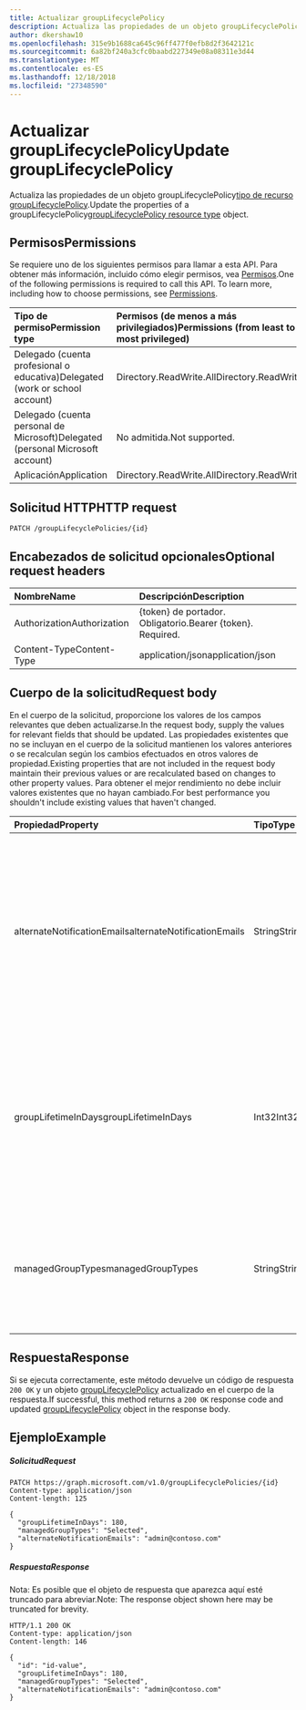 ```yaml
---
title: Actualizar groupLifecyclePolicy
description: Actualiza las propiedades de un objeto groupLifecyclePolicytipo de recurso groupLifecyclePolicy.
author: dkershaw10
ms.openlocfilehash: 315e9b1688ca645c96ff477f0efb8d2f3642121c
ms.sourcegitcommit: 6a82bf240a3cfc0baabd227349e08a08311e3d44
ms.translationtype: MT
ms.contentlocale: es-ES
ms.lasthandoff: 12/18/2018
ms.locfileid: "27348590"
---
```

# <a name="update-grouplifecyclepolicy"></a><span data-ttu-id="874a0-103">Actualizar groupLifecyclePolicy</span><span class="sxs-lookup"><span data-stu-id="874a0-103">Update groupLifecyclePolicy</span></span>

<span data-ttu-id="874a0-104">Actualiza las propiedades de un objeto groupLifecyclePolicy[tipo de recurso groupLifecyclePolicy](../resources/grouplifecyclepolicy.md).</span><span class="sxs-lookup"><span data-stu-id="874a0-104">Update the properties of a groupLifecyclePolicy[groupLifecyclePolicy resource type](../resources/grouplifecyclepolicy.md) object.</span></span>

## <a name="permissions"></a><span data-ttu-id="874a0-105">Permisos</span><span class="sxs-lookup"><span data-stu-id="874a0-105">Permissions</span></span>

<span data-ttu-id="874a0-p101">Se requiere uno de los siguientes permisos para llamar a esta API. Para obtener más información, incluido cómo elegir permisos, vea [Permisos](/graph/permissions-reference).</span><span class="sxs-lookup"><span data-stu-id="874a0-p101">One of the following permissions is required to call this API. To learn more, including how to choose permissions, see [Permissions](/graph/permissions-reference).</span></span>
 
|<span data-ttu-id="874a0-108">Tipo de permiso</span><span class="sxs-lookup"><span data-stu-id="874a0-108">Permission type</span></span>      | <span data-ttu-id="874a0-109">Permisos (de menos a más privilegiados)</span><span class="sxs-lookup"><span data-stu-id="874a0-109">Permissions (from least to most privileged)</span></span>              |
|:--------------------|:---------------------------------------------------------|
|<span data-ttu-id="874a0-110">Delegado (cuenta profesional o educativa)</span><span class="sxs-lookup"><span data-stu-id="874a0-110">Delegated (work or school account)</span></span> | <span data-ttu-id="874a0-111">Directory.ReadWrite.All</span><span class="sxs-lookup"><span data-stu-id="874a0-111">Directory.ReadWrite.All</span></span>    |
|<span data-ttu-id="874a0-112">Delegado (cuenta personal de Microsoft)</span><span class="sxs-lookup"><span data-stu-id="874a0-112">Delegated (personal Microsoft account)</span></span> | <span data-ttu-id="874a0-113">No admitida.</span><span class="sxs-lookup"><span data-stu-id="874a0-113">Not supported.</span></span>    |
|<span data-ttu-id="874a0-114">Aplicación</span><span class="sxs-lookup"><span data-stu-id="874a0-114">Application</span></span> | <span data-ttu-id="874a0-115">Directory.ReadWrite.All</span><span class="sxs-lookup"><span data-stu-id="874a0-115">Directory.ReadWrite.All</span></span> |

## <a name="http-request"></a><span data-ttu-id="874a0-116">Solicitud HTTP</span><span class="sxs-lookup"><span data-stu-id="874a0-116">HTTP request</span></span>
<!-- { "blockType": "ignored" } -->
```http
PATCH /groupLifecyclePolicies/{id}
```
## <a name="optional-request-headers"></a><span data-ttu-id="874a0-117">Encabezados de solicitud opcionales</span><span class="sxs-lookup"><span data-stu-id="874a0-117">Optional request headers</span></span>
| <span data-ttu-id="874a0-118">Nombre</span><span class="sxs-lookup"><span data-stu-id="874a0-118">Name</span></span> | <span data-ttu-id="874a0-119">Descripción</span><span class="sxs-lookup"><span data-stu-id="874a0-119">Description</span></span> |
|:-----------|:-----------|
| <span data-ttu-id="874a0-120">Authorization</span><span class="sxs-lookup"><span data-stu-id="874a0-120">Authorization</span></span> | <span data-ttu-id="874a0-p102">{token} de portador. Obligatorio.</span><span class="sxs-lookup"><span data-stu-id="874a0-p102">Bearer {token}. Required.</span></span> |
| <span data-ttu-id="874a0-123">Content-Type</span><span class="sxs-lookup"><span data-stu-id="874a0-123">Content-Type</span></span>  | <span data-ttu-id="874a0-124">application/json</span><span class="sxs-lookup"><span data-stu-id="874a0-124">application/json</span></span>  |

## <a name="request-body"></a><span data-ttu-id="874a0-125">Cuerpo de la solicitud</span><span class="sxs-lookup"><span data-stu-id="874a0-125">Request body</span></span>

<span data-ttu-id="874a0-126">En el cuerpo de la solicitud, proporcione los valores de los campos relevantes que deben actualizarse.</span><span class="sxs-lookup"><span data-stu-id="874a0-126">In the request body, supply the values for relevant fields that should be updated.</span></span> <span data-ttu-id="874a0-127">Las propiedades existentes que no se incluyan en el cuerpo de la solicitud mantienen los valores anteriores o se recalculan según los cambios efectuados en otros valores de propiedad.</span><span class="sxs-lookup"><span data-stu-id="874a0-127">Existing properties that are not included in the request body maintain their previous values or are recalculated based on changes to other property values.</span></span> <span data-ttu-id="874a0-128">Para obtener el mejor rendimiento no debe incluir valores existentes que no hayan cambiado.</span><span class="sxs-lookup"><span data-stu-id="874a0-128">For best performance you shouldn't include existing values that haven't changed.</span></span>

| <span data-ttu-id="874a0-129">Propiedad</span><span class="sxs-lookup"><span data-stu-id="874a0-129">Property</span></span> | <span data-ttu-id="874a0-130">Tipo</span><span class="sxs-lookup"><span data-stu-id="874a0-130">Type</span></span> | <span data-ttu-id="874a0-131">Descripción</span><span class="sxs-lookup"><span data-stu-id="874a0-131">Description</span></span> |
|:---------------|:--------|:----------|
|<span data-ttu-id="874a0-132">alternateNotificationEmails</span><span class="sxs-lookup"><span data-stu-id="874a0-132">alternateNotificationEmails</span></span>|<span data-ttu-id="874a0-133">String</span><span class="sxs-lookup"><span data-stu-id="874a0-133">String</span></span>| <span data-ttu-id="874a0-134">Lista de direcciones de correo electrónico para enviar notificaciones para grupos sin propietarios.</span><span class="sxs-lookup"><span data-stu-id="874a0-134">List of email address to send notifications for groups without owners.</span></span> <span data-ttu-id="874a0-135">Se pueden definir varias direcciones de correo electrónico separando una de la otra con un punto y coma.</span><span class="sxs-lookup"><span data-stu-id="874a0-135">Multiple email address can be defined by separating email address with a semicolon.</span></span> |
|<span data-ttu-id="874a0-136">groupLifetimeInDays</span><span class="sxs-lookup"><span data-stu-id="874a0-136">groupLifetimeInDays</span></span>|<span data-ttu-id="874a0-137">Int32</span><span class="sxs-lookup"><span data-stu-id="874a0-137">Int32</span></span>| <span data-ttu-id="874a0-138">Número de días que faltan para que un grupo expire y necesite renovarse.</span><span class="sxs-lookup"><span data-stu-id="874a0-138">Number of days before a group expires and needs to be renewed.</span></span> <span data-ttu-id="874a0-139">Una vez renovado, la expiración del grupo se amplía por el número de días definidos.</span><span class="sxs-lookup"><span data-stu-id="874a0-139">Once renewed, the group expiration is extended by the number of days defined.</span></span> |
|<span data-ttu-id="874a0-140">managedGroupTypes</span><span class="sxs-lookup"><span data-stu-id="874a0-140">managedGroupTypes</span></span>|<span data-ttu-id="874a0-141">String</span><span class="sxs-lookup"><span data-stu-id="874a0-141">String</span></span>| <span data-ttu-id="874a0-142">El tipo de grupo al que se aplica la directiva de expiración.</span><span class="sxs-lookup"><span data-stu-id="874a0-142">The group type for which the expiration policy applies.</span></span> <span data-ttu-id="874a0-143">Los valores posibles son **Todos**, **Seleccionados** o **Ninguno**.</span><span class="sxs-lookup"><span data-stu-id="874a0-143">Possible values are **All**, **Selected** or **None**.</span></span> |

## <a name="response"></a><span data-ttu-id="874a0-144">Respuesta</span><span class="sxs-lookup"><span data-stu-id="874a0-144">Response</span></span>

<span data-ttu-id="874a0-145">Si se ejecuta correctamente, este método devuelve un código de respuesta `200 OK` y un objeto [groupLifecyclePolicy](../resources/grouplifecyclepolicy.md) actualizado en el cuerpo de la respuesta.</span><span class="sxs-lookup"><span data-stu-id="874a0-145">If successful, this method returns a `200 OK` response code and updated [groupLifecyclePolicy](../resources/grouplifecyclepolicy.md) object in the response body.</span></span>
## <a name="example"></a><span data-ttu-id="874a0-146">Ejemplo</span><span class="sxs-lookup"><span data-stu-id="874a0-146">Example</span></span>

##### <a name="request"></a><span data-ttu-id="874a0-147">Solicitud</span><span class="sxs-lookup"><span data-stu-id="874a0-147">Request</span></span>

<!-- {
  "blockType": "request",
  "name": "update_grouplifecyclepolicy"
}-->
```http
PATCH https://graph.microsoft.com/v1.0/groupLifecyclePolicies/{id}
Content-type: application/json
Content-length: 125

{
  "groupLifetimeInDays": 180,
  "managedGroupTypes": "Selected",
  "alternateNotificationEmails": "admin@contoso.com"
}
```
##### <a name="response"></a><span data-ttu-id="874a0-148">Respuesta</span><span class="sxs-lookup"><span data-stu-id="874a0-148">Response</span></span>
<span data-ttu-id="874a0-149">Nota: Es posible que el objeto de respuesta que aparezca aquí esté truncado para abreviar.</span><span class="sxs-lookup"><span data-stu-id="874a0-149">Note: The response object shown here may be truncated for brevity.</span></span> 
<!-- {
  "blockType": "response",
  "truncated": true,
  "@odata.type": "microsoft.graph.groupLifecyclePolicy"
} -->
```http
HTTP/1.1 200 OK
Content-type: application/json
Content-length: 146

{
  "id": "id-value",
  "groupLifetimeInDays": 180,
  "managedGroupTypes": "Selected",
  "alternateNotificationEmails": "admin@contoso.com"
}
```

<!-- uuid: 8fcb5dbc-d5aa-4681-8e31-b001d5168d79
2015-10-25 14:57:30 UTC -->
<!-- {
  "type": "#page.annotation",
  "description": "Update groupLifecyclePolicy",
  "keywords": "",
  "section": "documentation",
  "tocPath": ""
}-->